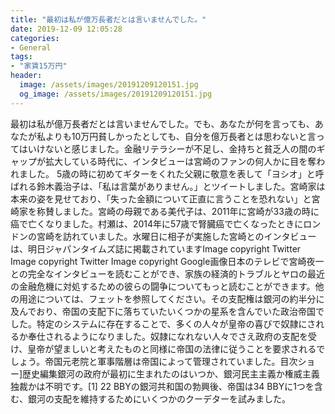 ```yaml
---
title: "最初は私が億万長者だとは言いませんでした。"
date: 2019-12-09 12:05:28
categories:
- General
tags:
- "家賃15万円"
header:
  image: /assets/images/20191209120151.jpg
  og_image: /assets/images/20191209120151.jpg
---
```


最初は私が億万長者だとは言いませんでした。でも、あなたが何を言っても、あなたが私よりも10万円貧しかったとしても、自分を億万長者とは思わないと言ってはいけないと感じました。金融リテラシーが不足し、金持ちと貧乏人の間のギャップが拡大している時代に、インタビューは宮崎のファンの何人かに目を奪われました。 5歳の時に初めてギターをくれた父親に敬意を表して「ヨシオ」と呼ばれる鈴木義治子は、「私は言葉がありません。」とツイートしました。宮崎家は本来の姿を見せており、「失った金額について正直に言うことを恐れない」と宮崎家を称賛しました。宮崎の母親である美代子は、2011年に宮崎が33歳の時に癌で亡くなりました。村瀬は、2014年に57歳で腎臓癌で亡くなったときにロンドンの宮崎を訪れていました。水曜日に相子が実施した宮崎とのインタビューは、明日ジャパンタイムズ誌に掲載されていますImage copyright Twitter Image copyright Twitter Image copyright Google画像日本のテレビで宮崎夜一との完全なインタビューを読むことができ、家族の経済的トラブルとヤロの最近の金融危機に対処するための彼らの闘争についてもっと読むことができます。他の用途については、フェットを参照してください。その支配権は銀河の約半分に及んでおり、帝国の支配下に落ちていたいくつかの星系を含んでいた政治帝国でした。特定のシステムに存在することで、多くの人々が皇帝の喜びで奴隷にされるか奉仕されるようになりました。奴隷になれない人々でさえ政府の支配を受け、皇帝が望ましいと考えたものと同様に帝国の法律に従うことを要求されるでしょう。帝国元老院と軍事階層は帝国によって管理されていました。目次ショー]歴史編集銀河の政府が最初に生まれたのはいつか、銀河民主主義か権威主義独裁かは不明です。[1] 22 BBYの銀河共和国の勃興後、帝国は34 BBYに1つを含む、銀河の支配を維持するためにいくつかのクーデターを試みました。
